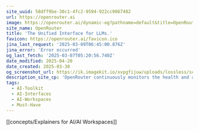 ```yaml
---
site_uuid: 58dff9be-30c1-4fc2-9594-922cc9067482
url: https://openrouter.ai
image: https://openrouter.ai/dynamic-og?pathname=default&title=OpenRouter&description=A+unified+interface+for+LLMs.+Find+the+best+models+%26+prices+for+your+prompts
site_name: OpenRouter
title: 'The Unified Interface for LLMs.'
favicon: https://openrouter.ai/favicon.ico
jina_last_request: '2025-03-09T06:45:00.876Z'
jina_error: 'Error occurred'
og_last_fetch: '2025-03-07T05:20:56.740Z'
date_modified: 2025-04-20
date_created: 2025-03-30
og_screenshot_url: https://ik.imagekit.io/xvpgfijuw/uploads/lossless/screenshots/20250528_OpenRouter_og_screenshot.jpeg
description_site_cp: 'OpenRouter continuously monitors the health and availability of AI providers to ensure maximum uptime for your applications. We track response times, error rates, and availability across all providers in real-time, and route based on this feedback.'
tags:
  - AI-Toolkit
  - AI-Interfaces
  - AI-Workspaces
  - Must-Have
---
```


[[concepts/Explainers for AI/AI Workspaces]]
